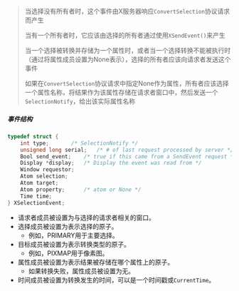 > 当选择没有所有者时，这个事件由X服务器响应`ConvertSelection`协议请求而产生
>
> 当有一个所有者时，它应该由选择的所有者通过使用`XSendEvent()`来产生
>
> 当一个选择被转换并存储为一个属性时，或者当一个选择转换不能被执行时（通过将属性成员设置为None表示），选择的所有者应该向请求者发送这个事件
>
> 如果在`ConvertSelection`协议请求中指定None作为属性，所有者应该选择一个属性名称，将结果作为该属性存储在请求者窗口中，然后发送一个`SelectionNotify`，给出该实际属性名称

##### 事件结构

```c
typedef struct {
	int type;		/* SelectionNotify */
	unsigned long serial;	/* # of last request processed by server */
	Bool send_event;	/* true if this came from a SendEvent request */
	Display *display;	/* Display the event was read from */
	Window requestor;
	Atom selection;
	Atom target;
	Atom property;		/* atom or None */
	Time time;
} XSelectionEvent;
```

* 请求者成员被设置为与选择的请求者相关的窗口。
* 选择成员被设置为表示选择的原子。
  * 例如，PRIMARY用于主要选择。
* 目标成员被设置为表示转换类型的原子。
  * 例如，PIXMAP用于像素图。
* 属性成员被设置为表示结果被存储在哪个属性上的原子。
  * 如果转换失败，属性成员被设置为无。
* 时间成员被设置为转换发生的时间，可以是一个时间戳或`CurrentTime`。

